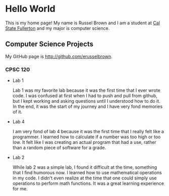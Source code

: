 # Hello World

This is my home page! My name is Russel Brown and I am a student at [Cal State Fullerton](http://www.fullerton.edu/) and my major is computer science.

## Computer Science Projects

My GitHub page is http://github.com/erusselbrown.

### CPSC 120

* Lab 1

    Lab 1 was my favorite lab because it was the first time that I ever wrote code.
    I was confused at first when I had to push and pull from github, but I kept
    working and asking questions until I understood how to do it. In the end, it
    was the start of my journey and I have very fond memories of it.

* Lab 4

    I am very fond of lab 4 because it was the first time that I really felt like a
    programmer. I learned how to calculate if a number was too high or too low. It
    felt like I was creating an actual program that had a use, rather than a random
    piece of software for a grade.

* Lab 2

    While lab 2 was a simple lab, I found it difficult at the time, something that I
    find humorous now. I learned how to use mathematical operations in my code. I
    didn't even realize at the time that one could simply use operations to perform
    math functions. It was a great learning experience for me.
